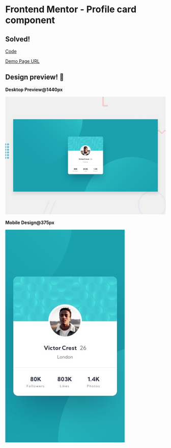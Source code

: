 # Frontend Mentor - Profile card component

## Solved! 

[Code](https://github.com/natarajchakraborty/profile-card)

[Demo Page URL](https://natarajchakraborty.github.io/profile-card)

## Design preview! 👋

**Desktop Preview@1440px**

![Desktop](./design/desktop-preview.jpg)

**Mobile Design@375px**

![Mobile](./design/mobile-design.jpg)
